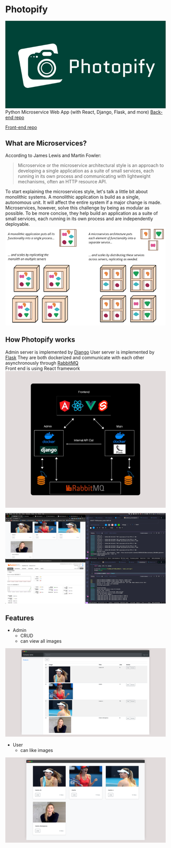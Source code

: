 # Photopify


![logo](assets/logo.png)
Python Microservice Web App (with React, Django, Flask, and more)
[Back-end repo](https://github.com/mjdfx073131/photopify-backend)

[Front-end repo](https://github.com/mjdfx073131/photopify-frontend)

## What are Microservices?

According to James Lewis and Martin Fowler:

> Microservice or the microservice architectural style is an approach to developing a single application as a suite of small services, each running in its own process and communicating with lightweight mechanisms, often an HTTP resource API.

To start explaining the microservices style, let's talk a little bit about monolithic systems. A monolithic application is build as a single, autonomous unit. It will affect the entire system if a major change is made. Microservices, however, solve this challenge by being as modular as possible. To be more concise, they help build an application as a suite of small services, each running in its own process and are independently deployable.
![Monoliths and Microservice](assets/sketch.png)

## How Photopify works

Admin server is implemented by [Django](https://www.djangoproject.com)
User server is implemented by [Flask](https://flask.palletsprojects.com/en/1.1.x/)
They are both dockerized and communicate with each other asynchronously through [RabbitMQ](https://www.rabbitmq.com)  
Front end is using React framework
![workflow](assets/workflow.png)

![process](assets/process.png)


## Features

- Admin
  - CRUD 
  - can view all images

![admin_ui](assets/admin_ui.png)

- User
  - can like images 

![user_ui](assets/user_ui.png)